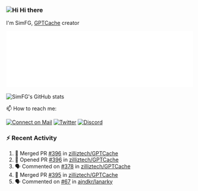 ### <img src='https://qpluspicture.oss-cn-beijing.aliyuncs.com/6LjjQA/Hi.gif' alt='Hi' width="24"/> Hi there

I'm SimFG, [GPTCache](https://github.com/zilliztech/GPTCache) creator

![Metrics 👋](/metrics.plugin.followup.user.svg)

![SimFG's GitHub stats](https://github-readme-stats.vercel.app/api?username=SimFG&show_icons=true&theme=radical&count_private=true)

📫 How to reach me:

[![Connect on Mail](https://img.shields.io/badge/Ask%20me-anything-1abc9c.svg)](mailto:1142838399@qq.com)
[![Twitter](https://img.shields.io/twitter/follow/FogSim?style=social)](https://twitter.com/FogSim)
[![Discord](https://img.shields.io/discord/1092648432495251507?label=Discord&logo=discord)](https://discord.gg/Q8C6WEjSWV)

### :zap: Recent Activity

<!--START_SECTION:activity-->
1. 🎉 Merged PR [#396](https://github.com/zilliztech/GPTCache/pull/396) in [zilliztech/GPTCache](https://github.com/zilliztech/GPTCache)
2. 💪 Opened PR [#396](https://github.com/zilliztech/GPTCache/pull/396) in [zilliztech/GPTCache](https://github.com/zilliztech/GPTCache)
3. 🗣 Commented on [#378](https://github.com/zilliztech/GPTCache/issues/378) in [zilliztech/GPTCache](https://github.com/zilliztech/GPTCache)
4. 🎉 Merged PR [#395](https://github.com/zilliztech/GPTCache/pull/395) in [zilliztech/GPTCache](https://github.com/zilliztech/GPTCache)
5. 🗣 Commented on [#67](https://github.com/ajndkr/lanarky/issues/67) in [ajndkr/lanarky](https://github.com/ajndkr/lanarky)
<!--END_SECTION:activity-->

